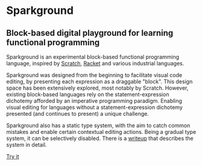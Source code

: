 # Sparkground

## Block-based digital playground for learning functional programming

Sparkground is an experimental block-based functional programming language, inspired by [Scratch](https://scratch.mit.edu/), [Racket](https://racket-lang.org/) and various industrial languages.

Sparkground was designed from the beginning to facilitate visual code editing, by presenting each expression as a draggable "block". This design space has been extensively explored, most notably by Scratch. However, existing block-based languages rely on the statement-expression dichotemy afforded by an imperative programming paradigm. Enabling visual editing for languages without a statement-expression dichotemy presented (and continues to present) a unique challenge.

Sparkground also has a static type system, with the aim to catch common mistakes and enable certain contextual editing actions. Being a gradual type system, it can be selectively disabled. There is a [writeup](https://subsequent-custard-e44.notion.site/29420abf7b858003bff2f4725659d520) that describes the system in detail.

[Try it](https://hamza-szd.github.io/functionalprogscratch)
